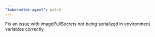 ```yaml
---
"kubernetes-agent": patch
---
```


Fix an issue with imagePullSecrets not being serialized in environment variables correctly

